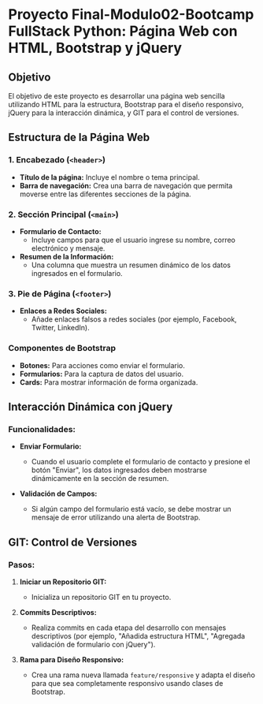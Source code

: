 # Proyecto Final-Modulo02-Bootcamp FullStack Python: Página Web con HTML, Bootstrap y jQuery

## Objetivo
El objetivo de este proyecto es desarrollar una página web sencilla utilizando HTML para la estructura, Bootstrap para el diseño responsivo, jQuery para la interacción dinámica, y GIT para el control de versiones.

## Estructura de la Página Web

### 1. Encabezado (`<header>`)
- **Título de la página:** Incluye el nombre o tema principal.
- **Barra de navegación:** Crea una barra de navegación que permita moverse entre las diferentes secciones de la página.

### 2. Sección Principal (`<main>`)
- **Formulario de Contacto:**
  - Incluye campos para que el usuario ingrese su nombre, correo electrónico y mensaje.
- **Resumen de la Información:**
  - Una columna que muestra un resumen dinámico de los datos ingresados en el formulario.
  
### 3. Pie de Página (`<footer>`)
- **Enlaces a Redes Sociales:**
  - Añade enlaces falsos a redes sociales (por ejemplo, Facebook, Twitter, LinkedIn).

### Componentes de Bootstrap
- **Botones:** Para acciones como enviar el formulario.
- **Formularios:** Para la captura de datos del usuario.
- **Cards:** Para mostrar información de forma organizada.

## Interacción Dinámica con jQuery

### Funcionalidades:
- **Enviar Formulario:**
  - Cuando el usuario complete el formulario de contacto y presione el botón "Enviar", los datos ingresados deben mostrarse dinámicamente en la sección de resumen.
  
- **Validación de Campos:**
  - Si algún campo del formulario está vacío, se debe mostrar un mensaje de error utilizando una alerta de Bootstrap.

## GIT: Control de Versiones

### Pasos:
1. **Iniciar un Repositorio GIT:**
   - Inicializa un repositorio GIT en tu proyecto.
   
2. **Commits Descriptivos:**
   - Realiza commits en cada etapa del desarrollo con mensajes descriptivos (por ejemplo, "Añadida estructura HTML", "Agregada validación de formulario con jQuery").
   
3. **Rama para Diseño Responsivo:**
   - Crea una rama nueva llamada `feature/responsive` y adapta el diseño para que sea completamente responsivo usando clases de Bootstrap.
